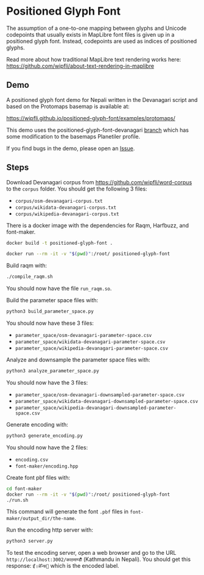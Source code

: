 # Positioned Glyph Font

The assumption of a one-to-one mapping between glyphs and Unicode codepoints that usually exists in MapLibre font files is given up in a positioned glyph font. Instead, codepoints are used as indices of positioned glyphs.

Read more about how traditional MapLibre text rendering works here: https://github.com/wipfli/about-text-rendering-in-maplibre

## Demo

A positioned glyph font demo for Nepali written in the Devanagari script and based on the Protomaps basemap is available at:

https://wipfli.github.io/positioned-glyph-font/examples/protomaps/

This demo uses the positioned-glyph-font-devanagari [branch](https://github.com/wipfli/basemaps/tree/positioned-glyph-font-devanagari) which has some modification to the basemaps Planetiler profile.

If you find bugs in the demo, please open an [Issue](https://github.com/wipfli/positioned-glyph-font/issues).

## Steps

Download Devanagari corpus from https://github.com/wipfli/word-corpus to the `corpus` folder. You should get the following 3 files:

- `corpus/osm-devanagari-corpus.txt`
- `corpus/wikidata-devanagari-corpus.txt`
- `corpus/wikipedia-devanagari-corpus.txt`

There is a docker image with the dependencies for Raqm, Harfbuzz, and font-maker.

```bash
docker build -t positioned-glyph-font .
```

```bash
docker run --rm -it -v "$(pwd)":/root/ positioned-glyph-font
```

Build raqm with:

```bash
./compile_raqm.sh
```

You should now have the file `run_raqm.so`.

Build the parameter space files with:

```bash
python3 build_parameter_space.py
```

You should now have these 3 files:

- `parameter_space/osm-devanagari-parameter-space.csv`
- `parameter_space/wikidata-devanagari-parameter-space.csv`
- `parameter_space/wikipedia-devanagari-parameter-space.csv`

Analyze and downsample the parameter space files with:

```bash
python3 analyze_parameter_space.py
```

You should now have the 3 files:

- `parameter_space/osm-devanagari-downsampled-parameter-space.csv`
- `parameter_space/wikidata-devanagari-downsampled-parameter-space.csv`
- `parameter_space/wikipedia-devanagari-downsampled-parameter-space.csv`


Generate encoding with:

```bash
python3 generate_encoding.py
```

You should now have the 2 files:

- `encoding.csv`
- `font-maker/encoding.hpp`

Create font pbf files with:

```bash
cd font-maker
docker run --rm -it -v "$(pwd)":/root/ positioned-glyph-font
./run.sh
```

This command will generate the font `.pbf` files in `font-maker/output_dir/the-name`.

Run the encoding http server with:

```bash
python3 server.py
```

To test the encoding server, open a web browser and go to the URL `http://localhost:3002/काठमाण्डौँ` (Kathmandu in Nepali). You should get this response: `इऀ।ऄऀ॰फ੏` which is the encoded label.
